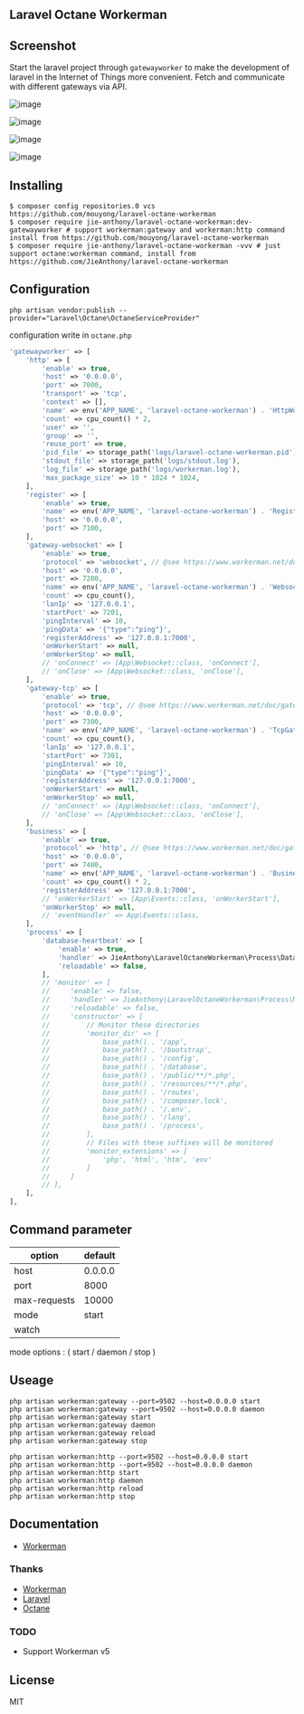 Laravel Octane Workerman
---

## Screenshot

Start the laravel project through `gatewayworker` to make the development of laravel in the Internet of Things more convenient. Fetch and communicate with different gateways via API.

![image](https://user-images.githubusercontent.com/10336437/160743947-80837068-5ca6-4ee7-a560-d108878fedbd.png)

![image](https://user-images.githubusercontent.com/10336437/160744007-8d0c4af3-487a-41a8-8f9c-bb7bcf4ad118.png)

![image](https://user-images.githubusercontent.com/10336437/160744127-979c1531-858e-4869-9ccf-a3b02e582091.png)

![image](https://user-images.githubusercontent.com/10336437/160744093-f6c4020a-fbb9-4bf7-a420-0078f354c53c.png)

## Installing

```shell
$ composer config repositories.0 vcs https://github.com/mouyong/laravel-octane-workerman
$ composer require jie-anthony/laravel-octane-workerman:dev-gatewayworker # support workerman:gateway and workerman:http command install from https://github.com/mouyong/laravel-octane-workerman
$ composer require jie-anthony/laravel-octane-workerman -vvv # just support octane:workerman command, install from https://github.com/JieAnthony/laravel-octane-workerman
```

## Configuration

```shell
php artisan vendor:publish --provider="Laravel\Octane\OctaneServiceProvider"
```

configuration write in `octane.php`

```php
'gatewayworker' => [
    'http' => [
        'enable' => true,
        'host' => '0.0.0.0',
        'port' => 7000,
        'transport' => 'tcp',
        'context' => [],
        'name' => env('APP_NAME', 'laravel-octane-workerman') . 'HttpWorker',
        'count' => cpu_count() * 2,
        'user' => '',
        'group' => '',
        'reuse_port' => true,
        'pid_file' => storage_path('logs/laravel-octane-workerman.pid'),
        'stdout_file' => storage_path('logs/stdout.log'),
        'log_file' => storage_path('logs/workerman.log'),
        'max_package_size' => 10 * 1024 * 1024,
    ],
    'register' => [
        'enable' => true,
        'name' => env('APP_NAME', 'laravel-octane-workerman') . 'RegisterWorker',
        'host' => '0.0.0.0',
        'port' => 7100,
    ],
    'gateway-websocket' => [
        'enable' => true,
        'protocol' => 'websocket', // @see https://www.workerman.net/doc/gateway-worker/gateway.html
        'host' => '0.0.0.0',
        'port' => 7200,
        'name' => env('APP_NAME', 'laravel-octane-workerman') . 'WebsocketGatewayWorker',
        'count' => cpu_count(),
        'lanIp' => '127.0.0.1',
        'startPort' => 7201,
        'pingInterval' => 10,
        'pingData' => '{"type":"ping"}',
        'registerAddress' => '127.0.0.1:7000',
        'onWorkerStart' => null,
        'onWorkerStop' => null,
        // 'onConnect' => [App\Websocket::class, 'onConnect'],
        // 'onClose' => [App\Websocket::class, 'onClose'],
    ],
    'gateway-tcp' => [
        'enable' => true,
        'protocol' => 'tcp', // @see https://www.workerman.net/doc/gateway-worker/gateway.html
        'host' => '0.0.0.0',
        'port' => 7300,
        'name' => env('APP_NAME', 'laravel-octane-workerman') . 'TcpGatewayWorker',
        'count' => cpu_count(),
        'lanIp' => '127.0.0.1',
        'startPort' => 7301,
        'pingInterval' => 10,
        'pingData' => '{"type":"ping"}',
        'registerAddress' => '127.0.0.1:7000',
        'onWorkerStart' => null,
        'onWorkerStop' => null,
        // 'onConnect' => [App\Websocket::class, 'onConnect'],
        // 'onClose' => [App\Websocket::class, 'onClose'],
    ],
    'business' => [
        'enable' => true,
        'protocol' => 'http', // @see https://www.workerman.net/doc/gateway-worker/business-worker.html
        'host' => '0.0.0.0',
        'port' => 7400,
        'name' => env('APP_NAME', 'laravel-octane-workerman') . 'BusinessWorker',
        'count' => cpu_count() * 2,
        'registerAddress' => '127.0.0.1:7000',
        // 'onWorkerStart' => [App\Events::class, 'onWorkerStart'],
        'onWorkerStop' => null,
        // 'eventHandler' => App\Events::class,
    ],
    'process' => [
        'database-heartbeat' => [
            'enable' => true,
            'handler' => JieAnthony\LaravelOctaneWorkerman\Process\DatabaseHeartbeat::class,
            'reloadable' => false,
        ],
        // 'monitor' => [
        //     'enable' => false,
        //     'handler' => JieAnthony\LaravelOctaneWorkerman\Process\Monitor::class,
        //     'reloadable' => false,
        //     'constructor' => [
        //         // Monitor these directories
        //         'monitor_dir' => [
        //             base_path() . '/app',
        //             base_path() . '/bootstrap',
        //             base_path() . '/config',
        //             base_path() . '/database',
        //             base_path() . '/public/**/*.php',
        //             base_path() . '/resources/**/*.php',
        //             base_path() . '/routes',
        //             base_path() . '/composer.lock',
        //             base_path() . '/.env',
        //             base_path() . '/lang',
        //             base_path() . '/process',
        //         ],
        //         // Files with these suffixes will be monitored
        //         'monitor_extensions' => [
        //             'php', 'html', 'htm', 'env'
        //         ]
        //     ]
        // ],
    ],
],
```

## Command parameter

| option                   | default |
|--------------------------|---------|
| host                     | 0.0.0.0 |
| port                     | 8000    |
| max-requests             | 10000   |
| mode  | start   |
| watch                    |         |

mode options : ( start / daemon / stop )

## Useage

```shell
php artisan workerman:gateway --port=9502 --host=0.0.0.0 start
php artisan workerman:gateway --port=9502 --host=0.0.0.0 daemon
php artisan workerman:gateway start
php artisan workerman:gateway daemon
php artisan workerman:gateway reload
php artisan workerman:gateway stop

php artisan workerman:http --port=9502 --host=0.0.0.0 start
php artisan workerman:http --port=9502 --host=0.0.0.0 daemon
php artisan workerman:http start
php artisan workerman:http daemon
php artisan workerman:http reload
php artisan workerman:http stop
```

## Documentation

* [Workerman](https://www.workerman.net/doc/workerman/)

### Thanks

* [Workerman](https://github.com/walkor/Workerman)
* [Laravel](https://github.com/laravel/laravel)
* [Octane](https://github.com/laravel/octane)

### TODO
* Support Workerman v5  

## License

MIT
